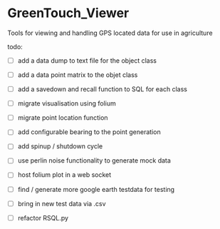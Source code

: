 # GreenTouch_Viewer
Tools for viewing and handling GPS located data for use in agriculture 


todo: 

- [ ] add a data dump to text file for the object class 
- [ ] add a data point matrix to the objet class 
- [ ] add a savedown and recall function to SQL for each class 
- [ ] migrate visualisation using folium 
- [ ] migrate point location function 
- [ ] add configurable bearing to the point generation 
- [ ] add spinup / shutdown cycle 
- [ ] use perlin noise functionality to generate mock data 
- [ ] host folium plot in a web socket 
- [ ] find / generate more google earth testdata for testing 
- [ ] bring in new test data via .csv 
- [ ] refactor RSQL.py


